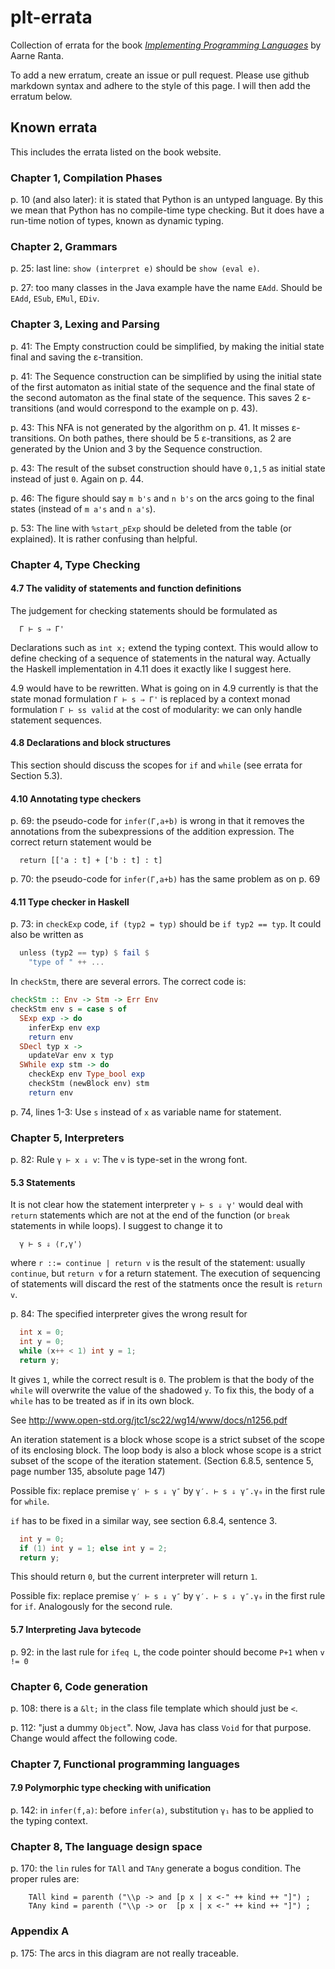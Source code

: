 # plt-errata
Collection of errata for the book _[Implementing Programming Languages](http://www1.digitalgrammars.com/ipl-book)_ by Aarne Ranta.

To add a new erratum, create an issue or pull request.
Please use github markdown syntax and adhere to the style of this page.
I will then add the erratum below.

## Known errata

This includes the errata listed on the book website.

### Chapter 1, Compilation Phases

p. 10 (and also later): it is stated that Python is an untyped language. By this we mean that Python has no compile-time type checking. But it does have a run-time notion of types, known as dynamic typing.

### Chapter 2, Grammars

p. 25: last line: `show (interpret e)` should be `show (eval e)`.

p. 27: too many classes in the Java example have the name `EAdd`. Should be `EAdd`, `ESub`, `EMul`, `EDiv`.

### Chapter 3, Lexing and Parsing

p. 41: The Empty construction could be simplified, by making the
initial state final and saving the ε-transition.

p. 41: The Sequence construction can be simplified by using the
initial state of the first automaton as initial state of the sequence
and the final state of the second automaton as the final state of the
sequence.  This saves 2 ε-transitions (and would correspond to the
example on p. 43).

p. 43: This NFA is not generated by the algorithm on p. 41.  It misses
ε-transitions.  On both pathes, there should be 5 ε-transitions, as 2
are generated by the Union and 3 by the Sequence construction.

p. 43: The result of the subset construction should have `0,1,5` as
initial state instead of just `0`.  Again on p. 44.

p. 46: The figure should say `m b's` and `n b's` on the arcs going to
the final states (instead of `m a's` and `n a's`).

p. 53: The line with `%start_pExp` should be deleted from the table (or explained).
It is rather confusing than helpful.

### Chapter 4, Type Checking

#### 4.7 The validity of statements and function definitions

The judgement for checking statements should be formulated as
```
  Γ ⊢ s ⇒ Γ'
```
Declarations such as `int x;` extend the typing context.
This would allow to define checking of a sequence of statements
in the natural way.  Actually the Haskell implementation in 4.11
does it exactly like I suggest here.

4.9 would have to be rewritten.  What is going on in 4.9 currently
is that the state monad formulation `Γ ⊢ s ⇒ Γ'` is replaced by a
context monad formulation `Γ ⊢ ss valid` at the cost of modularity:
we can only handle statement sequences.

#### 4.8 Declarations and block structures

This section should discuss the scopes for `if` and `while` (see
errata for Section 5.3).

#### 4.10 Annotating type checkers

p. 69: the pseudo-code for `infer(Γ,a+b)` is wrong in that it removes the annotations from the subexpressions of the addition expression.  The correct return statement would be
```
  return [['a : t] + ['b : t] : t]
```

p. 70: the pseudo-code for `infer(Γ,a+b)` has the same problem as on p. 69

#### 4.11 Type checker in Haskell

p. 73: in `checkExp` code, `if (typ2 = typ)` should be `if typ2 == typ`.
It could also be written as
```haskell
  unless (typ2 == typ) $ fail $
    "type of " ++ ...
```
In `checkStm`, there are several errors.  The correct code is:
```haskell
checkStm :: Env -> Stm -> Err Env
checkStm env s = case s of
  SExp exp -> do
    inferExp env exp
    return env
  SDecl typ x ->
    updateVar env x typ
  SWhile exp stm -> do
    checkExp env Type_bool exp
    checkStm (newBlock env) stm
    return env
```

p. 74, lines 1-3: Use `s` instead of `x` as variable name for statement.

### Chapter 5, Interpreters

p. 82: Rule `γ ⊢ x ⇓ v`: The `v` is type-set in the wrong font.

#### 5.3 Statements

It is not clear how the statement interpreter `γ ⊢ s ⇓ γ'` would deal
with `return` statements which are not at the end of the function (or
`break` statements in while loops).  I suggest to change it to
```
  γ ⊢ s ⇓ ⟨r,γ'⟩
```
where `r ::= continue | return v` is the result of the statement:
usually `continue`, but `return v` for a return statement.  The
execution of sequencing of statements will discard the rest of the
statments once the result is `return v`.

p. 84: The specified interpreter gives the wrong result for
```c
  int x = 0;
  int y = 0;
  while (x++ < 1) int y = 1;
  return y;
```
It gives `1`, while the correct result is `0`.
The problem is that the body of the `while` will overwrite the value of the shadowed `y`.
To fix this, the body of a `while` has to be treated as if in its own block.

See http://www.open-std.org/jtc1/sc22/wg14/www/docs/n1256.pdf

  An iteration statement is a block whose scope is a strict subset of
  the scope of its enclosing block.  The loop body is also a block
  whose scope is a strict subset of the scope of the iteration
  statement.
  (Section 6.8.5, sentence 5, page number 135, absolute page 147)

Possible fix: replace premise `γ′ ⊢ s ⇓ γ″` by  `γ′. ⊢ s ⇓ γ″.γ₀` in the
first rule for `while`.

`if` has to be fixed in a similar way, see section 6.8.4, sentence 3.
```c
  int y = 0;
  if (1) int y = 1; else int y = 2;
  return y;
```
This should return `0`, but the current interpreter will return `1`.

Possible fix: replace premise `γ′ ⊢ s ⇓ γ″` by  `γ′. ⊢ s ⇓ γ″.γ₀` in the
first rule for `if`.  Analogously for the second rule.

#### 5.7 Interpreting Java  bytecode

p. 92: in the last rule for `ifeq L`, the code pointer should become `P+1` when `v != 0`

### Chapter 6, Code generation

p. 108:  there is a `&lt;` in the class file template which should
just be `<`.

p. 112: "just a dummy `Object`".  Now, Java has class `Void` for that
purpose.  Change would affect the following code.

### Chapter 7, Functional programming languages

#### 7.9 Polymorphic type checking with unification

p. 142: in `infer(f,a)`: before `infer(a)`, substitution `γ₁` has to
be applied to the typing context.

### Chapter 8, The language design space

p. 170: the `lin` rules for `TAll` and `TAny` generate a bogus condition. The proper rules are:
```
    TAll kind = parenth ("\\p -> and [p x | x <-" ++ kind ++ "]") ;
    TAny kind = parenth ("\\p -> or  [p x | x <-" ++ kind ++ "]") ;
```

### Appendix A

p. 175: The arcs in this diagram are not really traceable.
